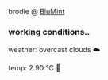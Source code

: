 brodie @ [BluMint](https://www.linkedin.com/company/blumint-io/)

<!--weather_start-->
### working conditions..

weather: overcast clouds ☁️

temp: 2.90 °C 🧥

<!--weather_end-->
